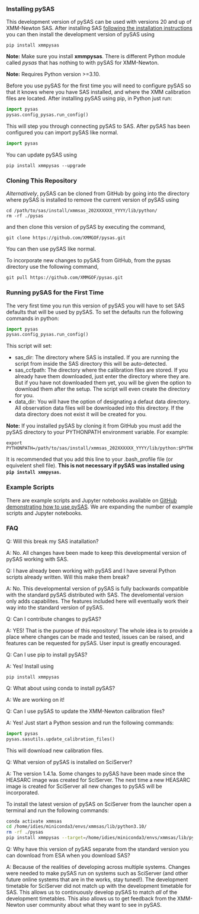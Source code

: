### Installing pySAS

This development version of pySAS can be used with versions 20 and up of XMM-Newton SAS. After installing SAS [following the installation instructions](https://www.cosmos.esa.int/web/xmm-newton/sas-installation) you can then install the development version of pySAS using
```
pip install xmmpysas
```
**Note:** Make sure you install **xmmpysas**. There is different Python module called *pysas* that has nothing to with pySAS for XMM-Newton.

**Note:** Requires Python version >=3.10.

Before you use pySAS for the first time you will need to configure pySAS so that it knows where you have SAS installed, and where the XMM calibration files are located. After installing pySAS using pip, in Python just run:
```python
import pysas
pysas.config_pysas.run_config()
```
This will step you through connecting pySAS to SAS. After pySAS has been configured you can import pySAS like normal.
```python
import pysas
```
You can update pySAS using
```
pip install xmmpysas --upgrade
```

### Cloning This Repository

*Alternatively*, pySAS can be cloned from GitHub by going into the directory where pySAS is installed to remove the current version of pySAS using 
```
cd /path/to/sas/install/xmmsas_202XXXXXX_YYYY/lib/python/
rm -rf ./pysas
```
and then clone this version of pySAS by executing the command,
```
git clone https://github.com/XMMGOF/pysas.git
```
You can then use pySAS like normal.

To incorporate new changes to pySAS from GitHub, from the pysas directory use the following command,
```
git pull https://github.com/XMMGOF/pysas.git
```

### Running pySAS for the First Time

The very first time you run this version of pySAS you will have to set SAS defaults that will be used by pySAS. To set the defaults run the following commands in python:
```python
import pysas
pysas.config_pysas.run_config()
```
This script will set:

- sas_dir: The directory where SAS is installed. If you are running the script from inside the SAS directory this will be auto-detected.
- sas_ccfpath: The directory where the calibration files are stored. If you already have them downloaded, just enter the directory where they are. But if you have not downloaded them yet, you will be given the option to download them after the setup. The script will even create the directory for you.
- data_dir: You will have the option of designating a defaut data directory. All observation data files will be downloaded into this directory. If the data directory does not exist it will be created for you.

**Note:** If you installed pySAS by cloning it from GitHub you must add the pySAS directory to your PYTHONPATH environment variable. For example:
```
export PYTHONPATH=/path/to/sas/install/xmmsas_202XXXXXX_YYYY/lib/python:$PYTHONPATH
```
It is recommended that you add this line to your .bash_profile file (or equivelent shell file).
**This is not necessary if pySAS was installed using `pip install xmmpysas`.**

### Example Scripts

There are example scripts and Jupyter notebooks available on [GitHub demonstrating how to use pySAS](https://github.com/XMMGOF/pysas/tree/main/documentation). We are expanding the number of example scripts and Jupyter notebooks.

### FAQ

Q: Will this break my SAS inatallation?

A: No. All changes have been made to keep this developmental version of pySAS working with SAS.

Q: I have already been working with pySAS and I have several Python scripts already written. Will this make them break?

A: No. This developmental version of pySAS is fully backwards compatible with the standard pySAS distributed with SAS. The develomental version only adds capabilites. The features included here will eventually work their way into the standard version of pySAS.

Q: Can I contribute changes to pySAS?

A: YES! That is the purpose of this repository! The whole idea is to provide a place where changes can be made and tested, issues can be raised, and features can be requested for pySAS. User input is greatly encouraged.

Q: Can I use pip to install pySAS?

A: Yes! Install using
```
pip install xmmpysas
```

Q: What about using conda to install pySAS?

A: We are working on it!

Q: Can I use pySAS to update the XMM-Newton calibration files?

A: Yes! Just start a Python session and run the following commands:

```python
import pysas
pysas.sasutils.update_calibration_files()
```

This will download new calibration files.

Q: What version of pySAS is installed on SciServer?

A: The version 1.4.1a. Some changes to pySAS have been made since the HEASARC image was created for SciServer. The next time a new HEASARC image is created for SciServer all new changes to pySAS will be incorporated.

To install the latest version of pySAS on SciServer from the launcher open a terminal and run the following commands:

```bash
conda activate xmmsas
cd /home/idies/miniconda3/envs/xmmsas/lib/python3.10/
rm -rf ./pysas
pip install xmmpysas --target=/home/idies/miniconda3/envs/xmmsas/lib/python3.10/
```

Q: Why have this version of pySAS separate from the standard version you can download from ESA when you download SAS?

A: Because of the realities of developing across multiple systems. Changes were needed to make pySAS run on systems such as SciServer (and other future online systems that are in the works, stay tuned!). The development timetable for SciServer did not match up with the development timetable for SAS. This allows us to continuously develop pySAS to match *all* of the development timetables. This also allows us to get feedback from the XMM-Newton user community about what they want to see in pySAS.
